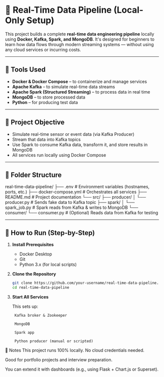 # 📡 Real-Time Data Pipeline (Local-Only Setup)

This project builds a complete **real-time data engineering pipeline** locally using **Docker, Kafka, Spark, and MongoDB**. It's designed for beginners to learn how data flows through modern streaming systems — without using any cloud services or incurring costs.

---

## 🔧 Tools Used

- **Docker & Docker Compose** – to containerize and manage services
- **Apache Kafka** – to simulate real-time data streams
- **Apache Spark (Structured Streaming)** – to process data in real time
- **MongoDB** – to store processed data
- **Python** – for producing test data

---

## 🎯 Project Objective

- Simulate real-time sensor or event data (via Kafka Producer)
- Stream that data into Kafka topics
- Use Spark to consume Kafka data, transform it, and store results in MongoDB
- All services run locally using Docker Compose

---

## 📁 Folder Structure

real-time-data-pipeline/
├── .env # Environment variables (hostnames, ports, etc.)
├── docker-compose.yml # Orchestrates all services
├── README.md # Project documentation
└── src/
├── producer/
│ └── producer.py # Sends fake data to Kafka topic
├── spark/
│ └── spark_job.py # Spark reads from Kafka & writes to MongoDB
└── consumer/
└── consumer.py # (Optional) Reads data from Kafka for testing

---

## 🚀 How to Run (Step-by-Step)

1. **Install Prerequisites**  
   - Docker Desktop  
   - Git  
   - Python 3.x (for local scripts)

2. **Clone the Repository**

   ```bash
   git clone https://github.com/your-username/real-time-data-pipeline.git
   cd real-time-data-pipeline

3. **Start All Services**

    This sets up:

        Kafka broker & Zookeeper

        MongoDB

        Spark app

        Python producer (manual or scripted)

📌 Notes
This project runs 100% locally. No cloud credentials needed.

Good for portfolio projects and interview preparation.

You can extend it with dashboards (e.g., using Flask + Chart.js or Superset).


